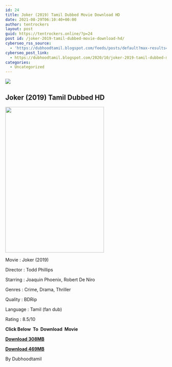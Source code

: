 ```yaml
---
id: 24
title: Joker (2019) Tamil Dubbed Movie Download HD
date: 2021-08-29T06:10:40+00:00
author: tentrockers
layout: post
guid: https://tentrockers.online/?p=24
post id: /joker-2019-tamil-dubbed-movie-download-hd/
cyberseo_rss_source:
  - 'https://dubhoodtamil.blogspot.com/feeds/posts/default?max-results=150&start-index=1'
cyberseo_post_link:
  - https://dubhoodtamil.blogspot.com/2020/10/joker-2019-tamil-dubbed-movie-download.html
categories:
  - Uncategorized
---
```

<div class="media_block">
  <img src="https://1.bp.blogspot.com/-mEMJQHnyPLA/X5EUPwh6scI/AAAAAAAAC0g/dAJKamTEq1Q4_RrMNJ3hpxlqnr0m4sy4ACNcBGAsYHQ/s72-w308-h456-c/MV5BNGVjNWI4ZGUtNzE0MS00YTJmLWE0ZDctN2ZiYTk2YmI3NTYyXkEyXkFqcGdeQXVyMTkxNjUyNQ%2540%2540._V1_.jpg" class="media_thumbnail" />
</div>

## Joker (2019) Tamil Dubbed HD

<div class="separator">
  <a href="https://1.bp.blogspot.com/-mEMJQHnyPLA/X5EUPwh6scI/AAAAAAAAC0g/dAJKamTEq1Q4_RrMNJ3hpxlqnr0m4sy4ACNcBGAsYHQ/s2048/MV5BNGVjNWI4ZGUtNzE0MS00YTJmLWE0ZDctN2ZiYTk2YmI3NTYyXkEyXkFqcGdeQXVyMTkxNjUyNQ%2540%2540._V1_.jpg" imageanchor="1"><img loading="lazy" border="0" data-original-height="2048" data-original-width="1382" height="456" src="https://1.bp.blogspot.com/-mEMJQHnyPLA/X5EUPwh6scI/AAAAAAAAC0g/dAJKamTEq1Q4_RrMNJ3hpxlqnr0m4sy4ACNcBGAsYHQ/w308-h456/MV5BNGVjNWI4ZGUtNzE0MS00YTJmLWE0ZDctN2ZiYTk2YmI3NTYyXkEyXkFqcGdeQXVyMTkxNjUyNQ%2540%2540._V1_.jpg" width="308" /></a>
</div>

Movie	<span></span>:	<span></span>Joker (2019)&nbsp;

Director	<span></span>:	<span></span>Todd Phillips&nbsp;

Starring	<span></span>:	<span></span>Joaquin Phoenix, Robert De Niro&nbsp;

Genres	<span></span>:	<span></span>Crime, Drama, Thriller&nbsp;

Quality	<span></span>:	<span></span>BDRip&nbsp;

Language :	<span></span>Tamil (fan dub)

Rating	<span></span>:	<span></span>8.5/10

<span><b>Click Below&nbsp; To&nbsp; Download&nbsp; Movie</b></span>

<span><b><a href="https://oncehelp.com/jocker-1" target="_blank" rel="noopener">Download 308MB</a></b></span>

<span><b><a href="https://oncehelp.com/jocker-2" target="_blank" rel="noopener">Download 469MB</a></b></span>

By Dubhoodtamil